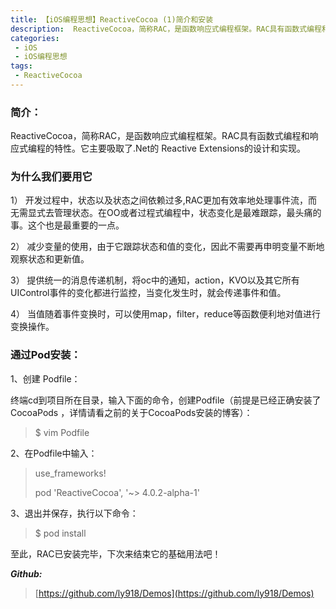 ```yaml
---
title: 【iOS编程思想】ReactiveCocoa (1)简介和安装
description:  ReactiveCocoa，简称RAC，是函数响应式编程框架。RAC具有函数式编程和响应式编程的特性。它主要吸取了.Net的 Reactive Extensions的设计和实现。
categories:
 - iOS
 - iOS编程思想
tags:
 - ReactiveCocoa
---
```



### 简介：

ReactiveCocoa，简称RAC，是函数响应式编程框架。RAC具有函数式编程和响应式编程的特性。它主要吸取了.Net的 Reactive Extensions的设计和实现。

### 为什么我们要用它

1） 开发过程中，状态以及状态之间依赖过多,RAC更加有效率地处理事件流，而无需显式去管理状态。在OO或者过程式编程中，状态变化是最难跟踪，最头痛的事。这个也是最重要的一点。

2） 减少变量的使用，由于它跟踪状态和值的变化，因此不需要再申明变量不断地观察状态和更新值。

3） 提供统一的消息传递机制，将oc中的通知，action，KVO以及其它所有UIControl事件的变化都进行监控，当变化发生时，就会传递事件和值。

4） 当值随着事件变换时，可以使用map，filter，reduce等函数便利地对值进行变换操作。

### 通过Pod安装：

1、创建 Podfile：

终端cd到项目所在目录，输入下面的命令，创建Podfile（前提是已经正确安装了CocoaPods ，详情请看之前的关于CocoaPods安装的博客）：

> $ vim Podfile

2、在Podfile中输入：

> use_frameworks!
> 
> pod 'ReactiveCocoa', '~> 4.0.2-alpha-1'

3、退出并保存，执行以下命令：

> $ pod install

至此，RAC已安装完毕，下次来结束它的基础用法吧！ 

**_Github:_**

> [https://github.com/ly918/Demos](https://github.com/ly918/Demos)